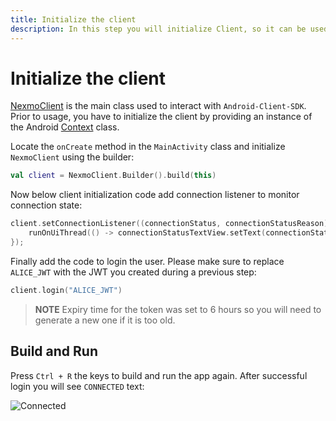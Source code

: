 ```yaml
---
title: Initialize the client
description: In this step you will initialize Client, so it can be used within the application.
---
```


# Initialize the client

[NexmoClient](https://developer.nexmo.com/sdk/stitch/android/com/nexmo/client/NexmoClient.html) is the main class used to interact with `Android-Client-SDK`. Prior to usage, you have to initialize the client by providing an instance of the Android [Context](https://developer.android.com/reference/android/content/Context) class. 

Locate the `onCreate` method in the `MainActivity` class and initialize `NexmoClient` using the builder:

```kotlin
val client = NexmoClient.Builder().build(this)
```

Now below client initialization code add connection listener to monitor connection state:

```kotlin
client.setConnectionListener((connectionStatus, connectionStatusReason) -> {
    runOnUiThread(() -> connectionStatusTextView.setText(connectionStatus.toString()));
});
``` 

 Finally add the code to login the user. Please make sure to replace `ALICE_JWT` with the JWT you created during a previous step:

```kotlin
client.login("ALICE_JWT")
```

> **NOTE** Expiry time for the token was set to 6 hours so you will need to generate a new one if it is too old.

## Build and Run

Press `Ctrl + R` the keys to build and run the app again. After successful login you will see `CONNECTED` text:

![Connected](/screenshots/tutorials/client-sdk/phone-to-app/connected.png)
